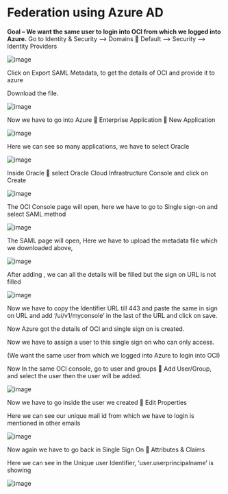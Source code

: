 # Federation using Azure AD
**Goal – We want the same user to login into OCI from which we logged into Azure.**
Go to Identity & Security --> Domains  Default --> Security --> Identity Providers

![image](https://github.com/user-attachments/assets/5d293fcd-3b30-4f5f-8dee-15a08d293e65)

Click on Export SAML Metadata, to get the details of OCI and provide it to azure

Download the file.

![image](https://github.com/user-attachments/assets/5736a13f-6748-43ca-84d0-53572cee0841)

Now we have to go into Azure  Enterprise Application  New Application 

![image](https://github.com/user-attachments/assets/8d50ffe8-282b-4c53-949d-881cf38933a0)

Here we can see so many applications, we have to select Oracle 

![image](https://github.com/user-attachments/assets/eabd8ad8-eabb-42b0-91c4-9ee3ebc1e8da)

Inside Oracle  select Oracle Cloud Infrastructure Console and click on Create

![image](https://github.com/user-attachments/assets/83cf9ffb-5e3d-4a88-a2c8-263888270a2a)

The OCI Console page will open, here we have to go to Single sign-on and select SAML method

![image](https://github.com/user-attachments/assets/6f8ba32c-451a-4ad7-b2a9-fecaadaad847)

The SAML page will open, Here we have to upload the metadata file which we downloaded above,

![image](https://github.com/user-attachments/assets/d9b03588-4c1a-4824-ae12-ae73603ece06)

After adding , we can all the details will be filled but the sign on URL is not filled

![image](https://github.com/user-attachments/assets/6108fafa-2f28-458b-9232-dac4c5986529)

Now we have to copy the Identifier URL till 443 and paste the same in sign on URL and add ‘/ui/v1/myconsole’ in the last of the URL and click on save.

Now Azure got the details of OCI and single sign on is created.

Now we have to assign a user to this single sign on who can only access.

(We want the same user from which we logged into Azure to login into OCI)

Now In the same OCI console, go to user and groups  Add User/Group, and select the user then the user will be added.

![image](https://github.com/user-attachments/assets/afeb2b08-067f-4004-bc0d-7afc52d599b8)

Now we have to go inside the user we created  Edit Properties

Here we can see our unique mail id from which we have to login is mentioned in other emails

![image](https://github.com/user-attachments/assets/e63adf96-a091-4f61-8b56-45a1d9fcd414)

Now again we have to go back in Single Sign On  Attributes & Claims

Here we can see in the Unique user Identifier, ‘user.userprincipalname’ is showing

![image](https://github.com/user-attachments/assets/8631fade-54b1-4817-833f-afbadcf4a111)

